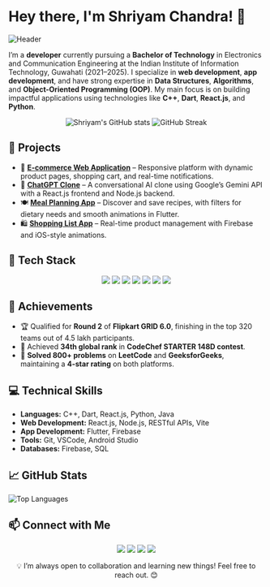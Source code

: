 # Hey there, I'm Shriyam Chandra! 👋

![Header](https://raw.githubusercontent.com/yourusername/yourrepo/main/header.png) <!-- Add your custom banner here -->

I’m a **developer** currently pursuing a **Bachelor of Technology** in Electronics and Communication Engineering at the Indian Institute of Information Technology, Guwahati (2021–2025). I specialize in **web development**, **app development**, and have strong expertise in **Data Structures**, **Algorithms**, and **Object-Oriented Programming (OOP)**. My main focus is on building impactful applications using technologies like **C++**, **Dart**, **React.js**, and **Python**.

<p align="center">
  <img src="https://github-readme-stats.vercel.app/api?username=shriyamchandra&show_icons=true&theme=tokyonight" alt="Shriyam's GitHub stats" />
  <img src="https://github-readme-streak-stats.herokuapp.com/?user=shriyamchandra&theme=tokyonight" alt="GitHub Streak" />
</p>

## 🔭 Projects
- 🛒 [**E-commerce Web Application**](https://github.com/shriyamchandra/E-commerce) – Responsive platform with dynamic product pages, shopping cart, and real-time notifications.
- 🤖 [**ChatGPT Clone**](https://github.com/shriyamchandra/ChatGpt-Clone) – A conversational AI clone using Google’s Gemini API with a React.js frontend and Node.js backend.
- 🍽️ [**Meal Planning App**](https://github.com/shriyamchandra/Meals-App) – Discover and save recipes, with filters for dietary needs and smooth animations in Flutter.
- 🛍️ [**Shopping List App**](https://github.com/shriyamchandra/Shopping-List) – Real-time product management with Firebase and iOS-style animations.

## 🚀 Tech Stack
<div align="center">
  <img src="https://img.shields.io/badge/Code-C%2B%2B-informational?style=for-the-badge&logo=c%2B%2B&logoColor=white&color=blue"/>
  <img src="https://img.shields.io/badge/Code-Dart-informational?style=for-the-badge&logo=dart&logoColor=white&color=blue"/>
  <img src="https://img.shields.io/badge/Framework-React-informational?style=for-the-badge&logo=react&logoColor=white&color=cyan"/>
  <img src="https://img.shields.io/badge/Code-Python-informational?style=for-the-badge&logo=python&logoColor=white&color=yellow"/>
  <img src="https://img.shields.io/badge/Code-Java-informational?style=for-the-badge&logo=java&logoColor=white&color=orange"/>
  <img src="https://img.shields.io/badge/Tools-VSCode-informational?style=for-the-badge&logo=visual-studio-code&logoColor=white&color=blue"/>
  <img src="https://img.shields.io/badge/Tools-GitHub-informational?style=for-the-badge&logo=github&logoColor=white&color=black"/>
</div>

## 🎯 Achievements
- 🏆 Qualified for **Round 2** of **Flipkart GRID 6.0**, finishing in the top 320 teams out of 4.5 lakh participants.
- 🥇 Achieved **34th global rank** in **CodeChef STARTER 148D contest**.
- 🚀 **Solved 800+ problems** on **LeetCode** and **GeeksforGeeks**, maintaining a **4-star rating** on both platforms.

## 💻 Technical Skills
- **Languages:** C++, Dart, React.js, Python, Java
- **Web Development:** React.js, Node.js, RESTful APIs, Vite
- **App Development:** Flutter, Firebase
- **Tools:** Git, VSCode, Android Studio
- **Databases:** Firebase, SQL

## 📈 GitHub Stats

![Top Languages](https://github-readme-stats.vercel.app/api/top-langs/?username=shriyamchandra&layout=compact&theme=tokyonight)

## 📫 Connect with Me
<p align="center">
  <a href="https://www.linkedin.com/in/shriyamchandra"><img src="https://img.shields.io/badge/LinkedIn-Connect-blue?style=for-the-badge&logo=linkedin"/></a>
  <a href="https://github.com/shriyamchandra"><img src="https://img.shields.io/badge/GitHub-Follow-black?style=for-the-badge&logo=github"/></a>
  <a href="https://leetcode.com/u/ShriyamThor/"><img src="https://img.shields.io/badge/LeetCode-Profile-green?style=for-the-badge&logo=leetcode"/></a>
  <a href="https://codeforces.com/profile/thor_odinson1"><img src="https://img.shields.io/badge/Codeforces-Expert-red?style=for-the-badge&logo=codeforces"/></a>
</p>

<p align="center">💡 I’m always open to collaboration and learning new things! Feel free to reach out. 😊</p>
